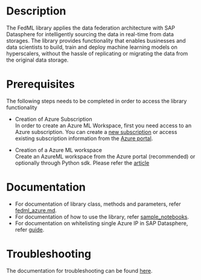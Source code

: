 # **Description**

The FedML library applies the data federation architecture with SAP Datasphere for intelligently sourcing the data in real-time from data storages. The library provides functionality that enables businesses and data scientists to build, train and deploy machine learning models on hyperscalers, without the hassle of replicating or migrating the data from the original data storage.

# **Prerequisites** 

The following steps needs to be completed in order to access the library functionality

- Creation of Azure Subscription  
In order to create an Azure ML Workspace, first you need access to an Azure subscription. You can create a [new subscription](https://azure.microsoft.com/en-us/free/?v=a&adobe_mc_sdid=SDID%3D17B51AC3059EF846-1FAC2DD18C4371FA%7CMCORGID%3DEA76ADE95776D2EC7F000101%40AdobeOrg%7CTS%3D1634155040) or access existing subscription information from the [Azure portal](https://portal.azure.com/).

- Creation of a Azure ML workspace  
Create an AzureML workspace from the Azure portal (recommended) or optionally through Python sdk. Please refer the [article](https://docs.microsoft.com/en-us/azure/machine-learning/how-to-manage-workspace?tabs=azure-portal)

# **Documentation**

- For documentation of library class, methods and parameters, refer [fedml_azure.md](./docs/fedml_azure.md). 
- For documentation of how to use the library, refer [sample_notebooks](./sample-notebooks).
- For documentation on whitelisting single Azure IP in SAP Datasphere, refer [guide](./docs/whitelist_ip.md).

# **Troubleshooting**

The documentation for troubleshooting can be found [here](./docs/troubleshoot.md). 
